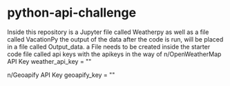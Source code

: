 # python-api-challenge
Inside this repository is a Jupyter file called Weatherpy as well as a file called VacationPy
the output of the data after the code is run, will be placed in a file called Output_data. 
a File needs to be created inside the starter code file called api keys with the apikeys in the way of 
n/OpenWeatherMap API Key
weather_api_key = ""

n/Geoapify API Key
geoapify_key = ""


